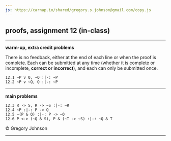 ```yaml
---
js: https://carnap.io/shared/gregory.s.johnson@gmail.com/copy.js
--- 
```


## proofs, assignment 12 (in-class)

---

**warm-up, extra credit problems**

There is no feedback, either at the end of each line or when the proof is complete. Each can be submitted at any time (whether it is complete or incomplete, **correct or incorrect**), and each can only be submitted once.

~~~{.ProofChecker .JohnsonSL options="fonts tabindent render exam" guides="fitch" feedback="none" points="1" late-credit="1"}
12.1 ~P v Q, ~Q :|-: ~P
12.2 ~P v ~Q, Q :|-: ~P
~~~

---

**main problems**

~~~{.ProofChecker .JohnsonSL options="fonts tabindent render" guides="fitch" points="25" late-credit="17"}
12.3 R -> S, R -> ~S :|-: ~R
12.4 ~P :|-: P -> Q
12.5 ~(P & Q) :|-: P -> ~Q
12.6 P <-> (~Q & S), P & (~T -> ~S) :|-: ~Q & T 
~~~


<p>&copy; <script>document.write(new Date().getFullYear())</script> Gregory Johnson</p>
 
---